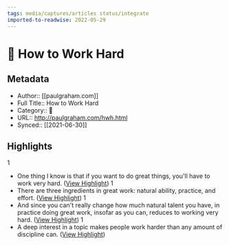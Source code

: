```yaml
---
tags: media/captures/articles status/integrate
imported-to-readwise: 2022-05-29
---
```

# 📰 How to Work Hard

## Metadata
- Author:: [[paulgraham.com]]
- Full Title:: How to Work Hard
- Category:: 📰
- URL:: http://paulgraham.com/hwh.html
- Synced:: [[2021-06-30]]

## Highlights
1
- One thing I know is that if you want to do great things, you'll have to work very hard. ([View Highlight](https://instapaper.com/read/1424295934/16803278))
1
- There are three ingredients in great work: natural ability, practice, and effort. ([View Highlight](https://instapaper.com/read/1424295934/16803280))
1
- And since you can't really change how much natural talent you have, in practice doing great work, insofar as you can, reduces to working very hard. ([View Highlight](https://instapaper.com/read/1424295934/16803298))
1
- A deep interest in a topic makes people work harder than any amount of discipline can. ([View Highlight](https://instapaper.com/read/1424295934/16803330))
